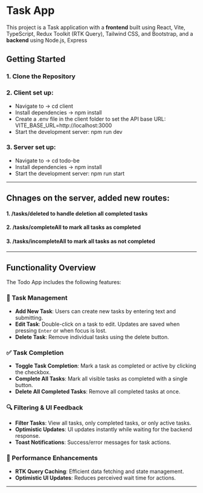 # Task App

This project is a Task application with a **frontend** built using React, Vite, TypeScript, Redux Toolkit (RTK Query), Tailwind CSS, and Bootstrap, and a **backend** using Node.js, Express

## Getting Started

### 1. Clone the Repository
### 2. Client set up:
-  Navigate to -> cd client
-  Install dependencies -> npm install
-  Create a .env file in the client folder to set the API base URL: VITE_BASE_URL=http://localhost:3000
-  Start the development server: npm run dev
### 3. Server set up:
-   Navigate to -> cd todo-be
-   Install dependencies -> npm install
-   Start the development server: npm run start

---

## Chnages on the server, added new routes:
#### 1. /tasks/deleted to handle deletion all completed tasks
#### 2. /tasks/completeAll to mark all tasks as completed
#### 3. /tasks/incompleteAll to mark all tasks as not completed
---

## Functionality Overview

The Todo App includes the following features:

### 📝 Task Management
- **Add New Task**: Users can create new tasks by entering text and submitting.
- **Edit Task**: Double-click on a task to edit. Updates are saved when pressing `Enter` or when focus is lost.
- **Delete Task**: Remove individual tasks using the delete button.

### ✅ Task Completion
- **Toggle Task Completion**: Mark a task as completed or active by clicking the checkbox.
- **Complete All Tasks**: Mark all visible tasks as completed with a single button.
- **Delete All Completed Tasks**: Remove all completed tasks at once.

### 🔍 Filtering & UI Feedback
- **Filter Tasks**: View all tasks, only completed tasks, or only active tasks.
- **Optimistic Updates**: UI updates instantly while waiting for the backend response.
- **Toast Notifications**: Success/error messages for task actions.

### 🚀 Performance Enhancements
- **RTK Query Caching**: Efficient data fetching and state management.
- **Optimistic UI Updates**: Reduces perceived wait time for actions.
---


